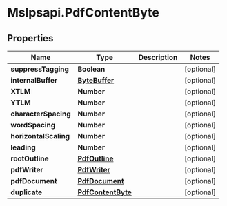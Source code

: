 # Mslpsapi.PdfContentByte

## Properties
Name | Type | Description | Notes
------------ | ------------- | ------------- | -------------
**suppressTagging** | **Boolean** |  | [optional] 
**internalBuffer** | [**ByteBuffer**](ByteBuffer.md) |  | [optional] 
**XTLM** | **Number** |  | [optional] 
**YTLM** | **Number** |  | [optional] 
**characterSpacing** | **Number** |  | [optional] 
**wordSpacing** | **Number** |  | [optional] 
**horizontalScaling** | **Number** |  | [optional] 
**leading** | **Number** |  | [optional] 
**rootOutline** | [**PdfOutline**](PdfOutline.md) |  | [optional] 
**pdfWriter** | [**PdfWriter**](PdfWriter.md) |  | [optional] 
**pdfDocument** | [**PdfDocument**](PdfDocument.md) |  | [optional] 
**duplicate** | [**PdfContentByte**](PdfContentByte.md) |  | [optional] 


